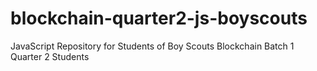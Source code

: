 # blockchain-quarter2-js-boyscouts
JavaScript Repository for Students of Boy Scouts Blockchain Batch 1 Quarter 2 Students
